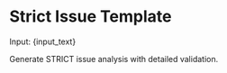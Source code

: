 # Strict Issue Template

Input: {input_text}

Generate STRICT issue analysis with detailed validation.